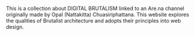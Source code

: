 This is a collection about DIGITAL BRUTALISM linked to an Are.na channel originally made by Opal (Nattakitta) Chuasiriphattana. This website explores the qualities of Brutalist architecture and adopts their principles into web design.

